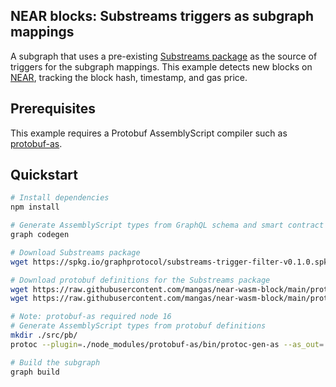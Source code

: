 ## NEAR blocks: Substreams triggers as subgraph mappings

A subgraph that uses a pre-existing [Substreams package](https://substreams.dev/graphprotocol/substreams-trigger-filter/v0.1.0) as the source of triggers for the subgraph mappings. This example detects new blocks on [NEAR](https://near.org/), tracking the block hash, timestamp, and gas price. 

## Prerequisites

This example requires a Protobuf AssemblyScript compiler such as [protobuf-as](https://github.com/gravitational/protobuf-as).

## Quickstart

``` bash
# Install dependencies
npm install

# Generate AssemblyScript types from GraphQL schema and smart contract ABI
graph codegen

# Download Substreams package
wget https://spkg.io/graphprotocol/substreams-trigger-filter-v0.1.0.spkg

# Download protobuf definitions for the Substreams package
wget https://raw.githubusercontent.com/mangas/near-wasm-block/main/proto/near.proto -P ./proto/
wget https://raw.githubusercontent.com/mangas/near-wasm-block/main/proto/receipts.proto -P ./proto/

# Note: protobuf-as required node 16
# Generate AssemblyScript types from protobuf definitions 
mkdir ./src/pb/
protoc --plugin=./node_modules/protobuf-as/bin/protoc-gen-as --as_out=./src/pb/ ./proto/*.proto

# Build the subgraph
graph build

```
